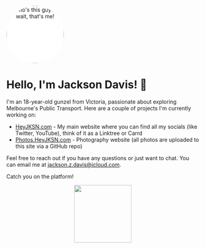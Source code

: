 <div align="center" style="background-color: #fff; border-radius: 50%; overflow: hidden; width: 150px; height: 150px;">
  <img src="https://avatars.githubusercontent.com/heyjksn" height="150" width="150" style="object-fit: cover;" title="Who's this guy? Oh wait, that's me!">
</div>

# Hello, I'm Jackson Davis! 👋

I'm an 18-year-old gunzel from Victoria, passionate about exploring Melbourne's Public Transport. Here are a couple of projects I'm currently working on:

- [HeyJKSN.com](https://heyjksn.com) - My main website where you can find all my socials (like Twitter, YouTube), think of it as a Linktree or Carrd
- [Photos.HeyJKSN.com](https://photos.heyjksn.com) - Photography website (all photos are uploaded to this site via a GitHub repo)

Feel free to reach out if you have any questions or just want to chat. You can email me at [jackson.z.davis@icloud.com](mailto:jackson.z.davis@icloud.com).

Catch you on the platform!
<div align="center">
<img src="https://heyjksn.com/signature.png" width="150" style="object-fit: cover;">
</div>
